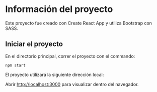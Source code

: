 # Información del proyecto

Este proyecto fue creado con Create React App y utiliza Bootstrap con SASS.
## Iniciar el proyecto

En el directorio principal, correr el proyecto con el commando:

`npm start`

El proyecto utilizará la siguiente dirección local:

Abrir [http://localhost:3000](http://localhost:3000) para visualizar dentro del navegador.

